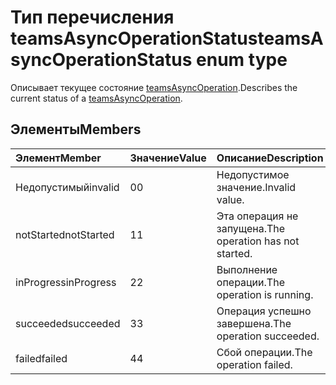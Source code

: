 # <a name="teamsasyncoperationstatus-enum-type"></a><span data-ttu-id="7291d-101">Тип перечисления teamsAsyncOperationStatus</span><span class="sxs-lookup"><span data-stu-id="7291d-101">teamsAsyncOperationStatus enum type</span></span>



<span data-ttu-id="7291d-102">Описывает текущее состояние [teamsAsyncOperation](teamsasyncoperation.md).</span><span class="sxs-lookup"><span data-stu-id="7291d-102">Describes the current status of a [teamsAsyncOperation](teamsasyncoperation.md).</span></span>

## <a name="members"></a><span data-ttu-id="7291d-103">Элементы</span><span class="sxs-lookup"><span data-stu-id="7291d-103">Members</span></span>

| <span data-ttu-id="7291d-104">Элемент</span><span class="sxs-lookup"><span data-stu-id="7291d-104">Member</span></span> | <span data-ttu-id="7291d-105">Значение</span><span class="sxs-lookup"><span data-stu-id="7291d-105">Value</span></span>| <span data-ttu-id="7291d-106">Описание</span><span class="sxs-lookup"><span data-stu-id="7291d-106">Description</span></span> |
|:---------------|:--------|:----------|
|<span data-ttu-id="7291d-107">Недопустимый</span><span class="sxs-lookup"><span data-stu-id="7291d-107">invalid</span></span>|<span data-ttu-id="7291d-108">0</span><span class="sxs-lookup"><span data-stu-id="7291d-108">0</span></span>|<span data-ttu-id="7291d-109">Недопустимое значение.</span><span class="sxs-lookup"><span data-stu-id="7291d-109">Invalid value.</span></span>|
|<span data-ttu-id="7291d-110">notStarted</span><span class="sxs-lookup"><span data-stu-id="7291d-110">notStarted</span></span>|<span data-ttu-id="7291d-111">1</span><span class="sxs-lookup"><span data-stu-id="7291d-111">1</span></span>|<span data-ttu-id="7291d-112">Эта операция не запущена.</span><span class="sxs-lookup"><span data-stu-id="7291d-112">The operation has not started.</span></span>|
|<span data-ttu-id="7291d-113">inProgress</span><span class="sxs-lookup"><span data-stu-id="7291d-113">inProgress</span></span>|<span data-ttu-id="7291d-114">2</span><span class="sxs-lookup"><span data-stu-id="7291d-114">2</span></span>|<span data-ttu-id="7291d-115">Выполнение операции.</span><span class="sxs-lookup"><span data-stu-id="7291d-115">The operation is running.</span></span>|
|<span data-ttu-id="7291d-116">succeeded</span><span class="sxs-lookup"><span data-stu-id="7291d-116">succeeded</span></span>|<span data-ttu-id="7291d-117">3</span><span class="sxs-lookup"><span data-stu-id="7291d-117">3</span></span>|<span data-ttu-id="7291d-118">Операция успешно завершена.</span><span class="sxs-lookup"><span data-stu-id="7291d-118">The operation succeeded.</span></span>|
|<span data-ttu-id="7291d-119">failed</span><span class="sxs-lookup"><span data-stu-id="7291d-119">failed</span></span>|<span data-ttu-id="7291d-120">4</span><span class="sxs-lookup"><span data-stu-id="7291d-120">4</span></span>|<span data-ttu-id="7291d-121">Сбой операции.</span><span class="sxs-lookup"><span data-stu-id="7291d-121">The operation failed.</span></span>|